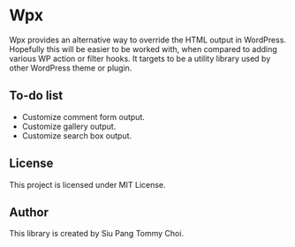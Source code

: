 # Wpx
Wpx provides an alternative way to override the HTML output in WordPress. Hopefully this will be easier to be worked with, when compared to adding various WP action or filter hooks. It targets to be a utility library used by other WordPress theme or plugin.

## To-do list
- Customize comment form output.
- Customize gallery output.
- Customize search box output.

## License
This project is licensed under MIT License.

## Author
This library is created by Siu Pang Tommy Choi.